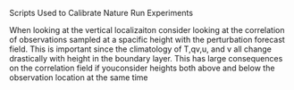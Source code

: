Scripts Used to Calibrate Nature Run Experiments

When looking at the vertical localizaiton consider looking at the correlation of observations sampled at a spacific height with the perturbation forecast field.  This is important since the climatology of T,qv,u, and v all change drastically with height in the boundary layer.  This has large consequences on the correlation field if youconsider heights both above and below the observation location at the same time
